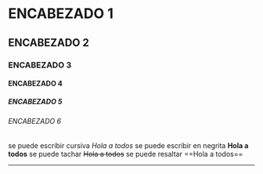 # ENCABEZADO 1

## ENCABEZADO 2

### ENCABEZADO 3

#### ENCABEZADO 4

##### ENCABEZADO 5

###### ENCABEZADO 6

se puede escribir cursiva
*Hola a todos*
se puede escribir en negrita
**Hola a todos**
se puede tachar 
~~Hola a todos~~
se puede resaltar
==Hola a todos==

---
